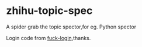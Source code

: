 # zhihu-topic-spec
A spider grab the topic spector,for eg. Python spector 

Login code from [fuck-login](https://github.com/xchaoinfo/fuck-login),thanks.
